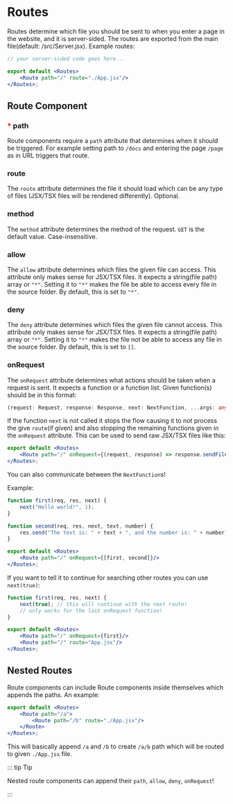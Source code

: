 # Routes

Routes determine which file you should be sent to when you enter a page in the website, and it is server-sided. The
routes are exported from the main file(default: /src/Server.jsx). Example routes:

```jsx
// your server-sided code goes here...

export default <Routes>
    <Route path="/" route="./App.jsx"/>
</Routes>;
```

## Route Component

### <span style="color:red">*</span> path

Route components require a `path` attribute that determines when it should be triggered. For example setting path
to `/docs` and entering the page `/page` as in URL triggers that route.

### route

The `route` attribute determines the file it should load which can be any type of files (JSX/TSX files will be rendered
differently). Optional.

### method

The `method` attribute determines the method of the request. `GET` is the default value. Case-insensitive.

### allow

The `allow` attribute determines which files the given file can access. This attribute only makes sense for JSX/TSX
files. It expects a string(file path) array or `"*"`. Setting it to `"*"` makes the file be able to access every file in
the source
folder. By default, this is set to `"*"`.

### deny

The `deny` attribute determines which files the given file cannot access. This attribute only makes sense for JSX/TSX
files. It expects a string(file path) array or `"*"`. Setting it to `"*"` makes the file not be able to access any file
in the source
folder. By default, this is set to `[]`.

### onRequest

The `onRequest` attribute determines what actions should be taken when a request is sent. It expects a function or a
function list. Given function(s) should be in this format:

```ts
(request: Request, response: Response, next: NextFunction, ...args: any[]) => void
```

If the function `next` is not called it stops the flow causing it to not process the give `route`(if given) and also
stopping the remaining functions given in the `onRequest` attribute. This can be used to send raw JSX/TSX files like
this:

```jsx
export default <Routes>
    <Route path="/" onRequest={(request, response) => response.sendFile(__dirname + "App.jsx")}/>
</Routes>;
```

You can also communicate between the `NextFunction`s!

Example:

```jsx
function first(req, res, next) {
    next("Hello world!", 1);
}

function second(req, res, next, text, number) {
    res.send("The text is: " + text + ", and the number is: " + number);
}

export default <Routes>
    <Route path="/" onRequest={[first, second]}/>
</Routes>;
```

If you want to tell it to continue for searching other routes you can use `next(true)`:

```jsx
function first(req, res, next) {
    next(true); // this will continue with the next route!
    // only works for the last onRequest function!
}

export default <Routes>
    <Route path="/" onRequest={first}/>
    <Route path="/" route="App.jsx"/>
</Routes>;
```

## Nested Routes

Route components can include Route components inside themselves which appends the paths. An example:

```jsx
export default <Routes>
    <Route path="/a">
        <Route path="/b" route="./App.jsx"/>
    </Route>
</Routes>;
```

This will basically append `/a` and `/b` to create `/a/b` path which will be routed to given `./App.jsx` file.

::: tip Tip

Nested route components can append their `path`, `allow`, `deny`, `onRequest`!

:::